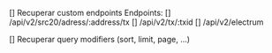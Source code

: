 [] Recuperar custom endpoints
Endpoints:
  [] /api/v2/src20/adress/:address/tx
  [] /api/v2/tx/:txid
  [] /api/v2/electrum

[] Recuperar query modifiers (sort, limit, page, ...)
